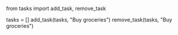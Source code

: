 from tasks import add_task, remove_task

tasks = []
add_task(tasks, "Buy groceries")
remove_task(tasks, "Buy groceries")
